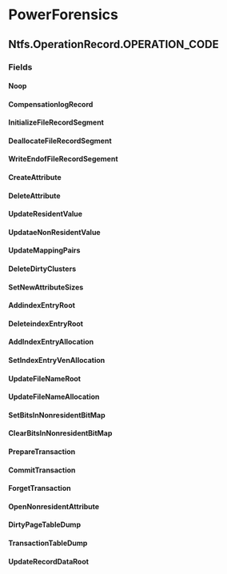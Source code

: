 ﻿# PowerForensics


## Ntfs.OperationRecord.OPERATION_CODE

### Fields

#### Noop

#### CompensationlogRecord

#### InitializeFileRecordSegment

#### DeallocateFileRecordSegment

#### WriteEndofFileRecordSegement

#### CreateAttribute

#### DeleteAttribute

#### UpdateResidentValue

#### UpdataeNonResidentValue

#### UpdateMappingPairs

#### DeleteDirtyClusters

#### SetNewAttributeSizes

#### AddindexEntryRoot

#### DeleteindexEntryRoot

#### AddIndexEntryAllocation

#### SetIndexEntryVenAllocation

#### UpdateFileNameRoot

#### UpdateFileNameAllocation

#### SetBitsInNonresidentBitMap

#### ClearBitsInNonresidentBitMap

#### PrepareTransaction

#### CommitTransaction

#### ForgetTransaction

#### OpenNonresidentAttribute

#### DirtyPageTableDump

#### TransactionTableDump

#### UpdateRecordDataRoot
